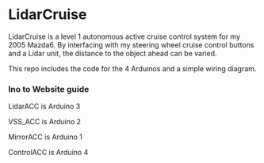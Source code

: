 # LidarCruise

LidarCruise is a level 1 autonomous active cruise control system for my 2005 Mazda6. By interfacing with my steering wheel cruise control buttons and a Lidar unit, the distance to the object ahead can be varied.

This repo includes the code for the 4 Arduinos and a simple wiring diagram.

### Ino to Website guide

LidarACC is Arduino 3

VSS_ACC is Arduino 2

MirrorACC is Arduino 1

ControlACC is Arduino 4
